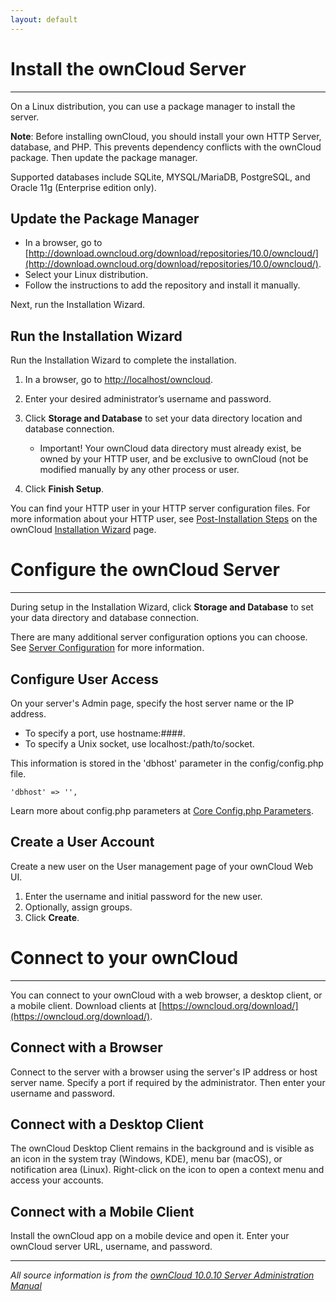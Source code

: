 ```yaml
---
layout: default
---
```

# Install the ownCloud Server
* * *
On a Linux distribution, you can use a package manager to install the server.

__Note__: Before installing ownCloud, you should install your own HTTP Server, database, and PHP. This prevents dependency conflicts with the ownCloud package. Then update the package manager.

Supported databases include SQLite, MYSQL/MariaDB, PostgreSQL, and Oracle 11g (Enterprise edition only).

## Update the Package Manager

- In a browser, go to [http://download.owncloud.org/download/repositories/10.0/owncloud/](http://download.owncloud.org/download/repositories/10.0/owncloud/).
- Select your Linux distribution.
- Follow the instructions to add the repository and install it manually.

Next, run the Installation Wizard.

## Run the Installation Wizard

Run the Installation Wizard to complete the installation.

  1. In a browser, go to [http://localhost/owncloud](http://localhost/owncloud).
  2. Enter your desired administrator’s username and password.
  3. Click __Storage and Database__ to set your data directory location and database connection.

      - Important! Your ownCloud data directory must already exist, be owned by your HTTP user, and be exclusive to ownCloud (not be modified manually by any other process or user.
  4. Click __Finish Setup__.

You can find your HTTP user in your HTTP server configuration files. For more information about your HTTP user, see [Post-Installation Steps](https://doc.owncloud.org/server/latest/admin_manual/installation/installation_wizard.html#post-installation-steps) on the ownCloud  [Installation Wizard](https://doc.owncloud.org/server/latest/admin_manual/installation/installation_wizard.html#post-installation-steps) page.

# Configure the ownCloud Server
* * *
During setup in the Installation Wizard, click __Storage and Database__ to set your data directory and database connection.

There are many additional server configuration options you can choose. See [Server Configuration](https://doc.owncloud.org/server/latest/admin_manual/configuration/server/) for more information.

## Configure User Access

On your server's Admin page, specify the host server name or the IP address.
  - To specify a port, use hostname:####.
  - To specify a Unix socket, use localhost:/path/to/socket.

This information is stored in the 'dbhost' parameter in the  config/config.php file.

    'dbhost' => '',

Learn more about config.php parameters at [Core Config.php Parameters](https://doc.owncloud.org/server/latest/admin_manual/configuration/server/config_sample_php_parameters.html).

## Create a User Account

Create a new user on the User management page of your ownCloud Web UI.

   1. Enter the username and initial password for the new user.
   2. Optionally, assign groups.
   3. Click __Create__.

# Connect to your ownCloud
* * *
You can connect to your ownCloud with a web browser, a desktop client, or a mobile client. Download clients at [https://owncloud.org/download/](https://owncloud.org/download/).

## Connect with a Browser

Connect to the server with a browser using the server's IP address or host server name. Specify a port if required by the administrator. Then enter your username and password.

## Connect with a Desktop Client

The ownCloud Desktop Client remains in the background and is visible as an icon in the system tray (Windows, KDE), menu bar (macOS), or notification area (Linux). Right-click on the icon to open a context menu and access your accounts.

## Connect with a Mobile Client

Install the ownCloud app on a mobile device and open it. Enter your ownCloud server URL, username, and password.

* * *
_All source information is from the [ownCloud 10.0.10 Server Administration Manual](https://doc.owncloud.org/server/latest/admin_manual/contents.html)_
